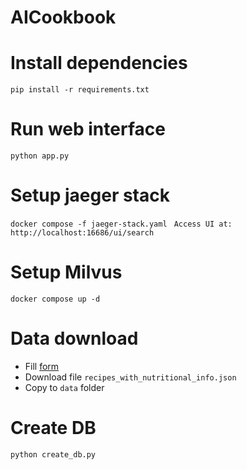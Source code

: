 # AICookbook

# Install dependencies
``` pip install -r requirements.txt ```

# Run web interface
``` python app.py ```

# Setup jaeger stack
``` docker compose -f jaeger-stack.yaml ```
``` Access UI at:  http://localhost:16686/ui/search```

# Setup Milvus
``` docker compose up -d ```

# Data download
- Fill [form](https://forms.gle/EzYSu8j3D1LJzVbR8)
- Download file `recipes_with_nutritional_info.json`
- Copy to `data` folder

# Create DB
`python create_db.py`

